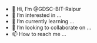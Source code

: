 - 👋 Hi, I’m @GDSC-BIT-Raipur
- 👀 I’m interested in ...
- 🌱 I’m currently learning ...
- 💞️ I’m looking to collaborate on ...
- 📫 How to reach me ...

<!---
GDSC-BIT-Raipur/GDSC-BIT-Raipur is a ✨ special ✨ repository because its `README.md` (this file) appears on your GitHub profile.
You can click the Preview link to take a look at your changes.
--->
